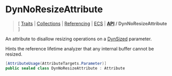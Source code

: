 # DynNoResizeAttribute

> \[ [Traits](../traits.md)
> \| [Collections](../collections.md)
> \| [Referencing](../borrow-checker-at-home.md)
> \| [ECS](../ecs.md)
> \| **[API](index.g.md) / DynNoResizeAttribute**
> \]

An attribute to disallow resizing operations on a [DynSized](T.DynSizedAttribute.g.md) parameter.

Hints the reference lifetime analyzer that any internal buffer cannot be resized.

```csharp
[AttributeUsage(AttributeTargets.Parameter)]
public sealed class DynNoResizeAttribute : Attribute
```
